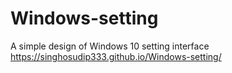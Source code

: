# Windows-setting
A simple design of Windows 10 setting interface
https://singhosudip333.github.io/Windows-setting/
